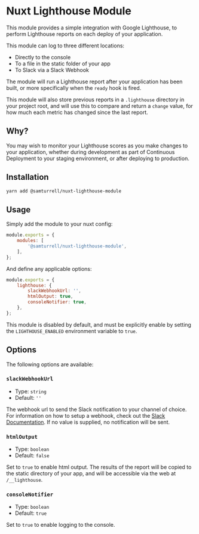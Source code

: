 # Nuxt Lighthouse Module

This module provides a simple integration with Google Lighthouse, to perform Lighthouse reports on each deploy of your application.

This module can log to three different locations:

- Directly to the console
- To a file in the static folder of your app
- To Slack via a Slack Webhook

The module will run a Lighthouse report after your application has been built, or more specifically when the `ready` hook is fired.

This module will also store previous reports in a `.lighthouse` directory in your project root, and will use this to compare and return a `change` value, for how much each metric has changed since the last report.

## Why?

You may wish to monitor your Lighthouse scores as you make changes to your application, whether during development as part of Continuous Deployment to your staging environment, or after deploying to production.

## Installation

```sh
yarn add @samturrell/nuxt-lighthouse-module
```

## Usage

Simply add the module to your nuxt config:

```js
module.exports = {
    modules: [
        '@samturrell/nuxt-lighthouse-module',
    ],
};
```

And define any applicable options:

```js
module.exports = {
    lighthouse: {
        slackWebhookUrl: '',
        htmlOutput: true,
        consoleNotifier: true,
    },
};
```

This module is disabled by default, and must be explicitly enable by setting the `LIGHTHOUSE_ENABLED` environment variable to `true`.

## Options

The following options are available:

### `slackWebhookUrl`

- Type: `string`
- Default: `''`

The webhook url to send the Slack notification to your channel of choice. For information on how to setup a webhook, check out the [Slack Documentation](https://api.slack.com/messaging/webhooks). If no value is supplied, no notification will be sent.

### `htmlOutput`

- Type: `boolean`
- Default: `false`

Set to `true` to enable html output. The results of the report will be copied to the static directory of your app, and will be accessible via the web at `/__lighthouse`.

### `consoleNotifier`

- Type: `boolean`
- Default: `true`

Set to `true` to enable logging to the console.

